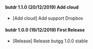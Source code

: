 #### butdr 1.1.0 (20/12/2019) Add cloud
- [Add cloud] Add support Dropbox

#### butdr 1.0.0 (19/12/2019) First Release
- [Release] Release butgg 1.0.0 stable
